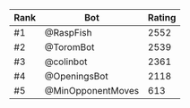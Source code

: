 Rank|Bot|Rating
---|---|---
#1|@RaspFish|2552
#2|@ToromBot|2539
#3|@colinbot|2361
#4|@OpeningsBot|2118
#5|@MinOpponentMoves|613
